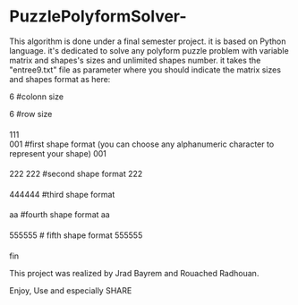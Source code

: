 PuzzlePolyformSolver-
=====================

This algorithm is done under a final semester project. it is based on Python language. it's dedicated to solve any polyform puzzle problem with variable matrix and shapes's sizes and unlimited shapes number.
it takes the "entree9.txt" file as parameter where you should indicate the matrix sizes and shapes format as here:

6              #colonn size

6              #row size
####

111                
001            #first shape format   (you can choose any alphanumeric character to represent your shape)
001

####

222
222            #second shape format
222

####

444444        #third shape format

####

aa             #fourth shape format
aa

####

555555        # fifth shape format
555555

####
fin


This project was realized by Jrad Bayrem and Rouached Radhouan.

Enjoy, Use and especially SHARE
